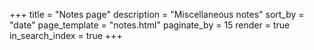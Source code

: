 +++
title = "Notes page"
description = "Miscellaneous notes"
sort_by = "date"
page_template = "notes.html"
paginate_by = 15
render = true
in_search_index = true
+++
